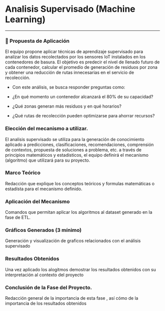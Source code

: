 # Analisis Supervisado (Machine Learning)
<HR>

### 📌 Propuesta de Aplicación

El equipo propone aplicar técnicas de aprendizaje supervisado para analizar los datos recolectados por los sensores IoT instalados en los contenedores de basura.
El objetivo es predecir el nivel de llenado futuro de cada contenedor, calcular el promedio de generación de residuos por zona y obtener una reducción de rutas innecesarias en el servicio de recolección.

- Con este análisis, se busca responder preguntas como:

- ¿En qué momento un contenedor alcanzará el 80% de su capacidad?

- ¿Qué zonas generan más residuos y en qué horarios?

- ¿Qué rutas de recolección pueden optimizarse para ahorrar recursos?


### Elección del mecanismo a utilizar.
El analisis supervisado se utiliza para la generación de conocimiento aplicado a predicciones, clasificaciones, recomendaciones, comprensión de contextos, propuesta de soluciones a problema, etc. a través de principios matemáticos y estadisticos, el equipo definirá el mecanismo (algoritmo) que utilizará para su proyecto.


### Marco Teórico
Redacción que explique los conceptos teóricos y formulas matemáticas o estadísta para el mecanismo definido.


### Aplicación del Mecanismo
Comandos que permitan aplicar los algoritmos al dataset generado en la fase de ETL.


### Gráficos Generados (3 mínimo)
Generación y visualización de graficos relacionados con el análisis supervisado


### Resultados Obtenidos
Una vez aplicado los alogitmos demostrar los resultados obtenidos con su interpretación al contexto del proyecto


### Conclusión de la Fase del Proyecto.
Redacción general de la importancia de esta fase , así cómo de la importancia de los resultados obtenidos



